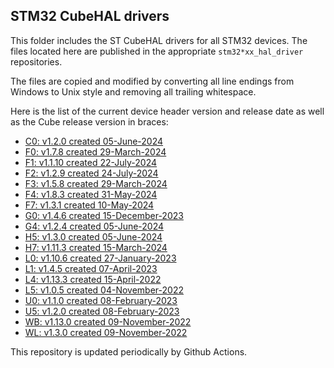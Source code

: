## STM32 CubeHAL drivers

This folder includes the ST CubeHAL drivers for all STM32 devices. The files
located here are published in the appropriate `stm32*xx_hal_driver` repositories.

The files are copied and modified by converting all line endings from Windows to
Unix style and removing all trailing whitespace.

Here is the list of the current device header version and release date as well
as the Cube release version in braces:

- [C0: v1.2.0 created 05-June-2024](https://github.com/STMicroelectronics/stm32c0xx_hal_driver)
- [F0: v1.7.8 created 29-March-2024](https://github.com/STMicroelectronics/stm32f0xx_hal_driver)
- [F1: v1.1.10 created 22-July-2024](https://github.com/STMicroelectronics/stm32f1xx_hal_driver)
- [F2: v1.2.9 created 24-July-2024](https://github.com/STMicroelectronics/stm32f2xx_hal_driver)
- [F3: v1.5.8 created 29-March-2024](https://github.com/STMicroelectronics/stm32f3xx_hal_driver)
- [F4: v1.8.3 created 31-May-2024](https://github.com/STMicroelectronics/stm32f4xx_hal_driver)
- [F7: v1.3.1 created 10-May-2024](https://github.com/STMicroelectronics/stm32f7xx_hal_driver)
- [G0: v1.4.6 created 15-December-2023](https://github.com/STMicroelectronics/stm32g0xx_hal_driver)
- [G4: v1.2.4 created 05-June-2024](https://github.com/STMicroelectronics/stm32g4xx_hal_driver)
- [H5: v1.3.0 created 05-June-2024](https://github.com/STMicroelectronics/stm32h5xx_hal_driver)
- [H7: v1.11.3 created 15-March-2024](https://github.com/STMicroelectronics/stm32h7xx_hal_driver)
- [L0: v1.10.6 created 27-January-2023](https://github.com/STMicroelectronics/stm32l0xx_hal_driver)
- [L1: v1.4.5 created 07-April-2023](https://github.com/STMicroelectronics/stm32l1xx_hal_driver)
- [L4: v1.13.3 created 15-April-2022](https://github.com/STMicroelectronics/stm32l4xx_hal_driver)
- [L5: v1.0.5 created 04-November-2022](https://github.com/STMicroelectronics/stm32l5xx_hal_driver)
- [U0: v1.1.0 created 08-February-2023](https://github.com/STMicroelectronics/stm32u0xx_hal_driver)
- [U5: v1.2.0 created 08-February-2023](https://github.com/STMicroelectronics/stm32u5xx_hal_driver)
- [WB: v1.13.0 created 09-November-2022](https://github.com/STMicroelectronics/stm32wbxx_hal_driver)
- [WL: v1.3.0 created 09-November-2022](https://github.com/STMicroelectronics/stm32wlxx_hal_driver)

This repository is updated periodically by Github Actions.
